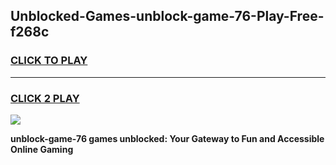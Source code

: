 
## Unblocked-Games-unblock-game-76-Play-Free-f268c
<h3>
<a href="https://premium76.site?title=unblock-game-76&ref=19M">CLICK TO PLAY</a></h3>
<hr>

<h3>
<a href="https://premium76.site?title=unblock-game-76&ref=19M">CLICK 2 PLAY</a>
  
</h3>

<a href="https://premium76.site?title=unblock-game-76&ref=19M"><img src="https://clearcache.store/games.png"></a>


**unblock-game-76 games unblocked: Your Gateway to Fun and Accessible Online Gaming**
